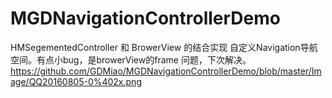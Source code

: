 # MGDNavigationControllerDemo
HMSegementedController 和 BrowerView 的结合实现 自定义Navigation导航空间。有点小bug，是browerView的frame 问题，下次解决。
https://github.com/GDMiao/MGDNavigationControllerDemo/blob/master/Image/QQ20160805-0%402x.png
